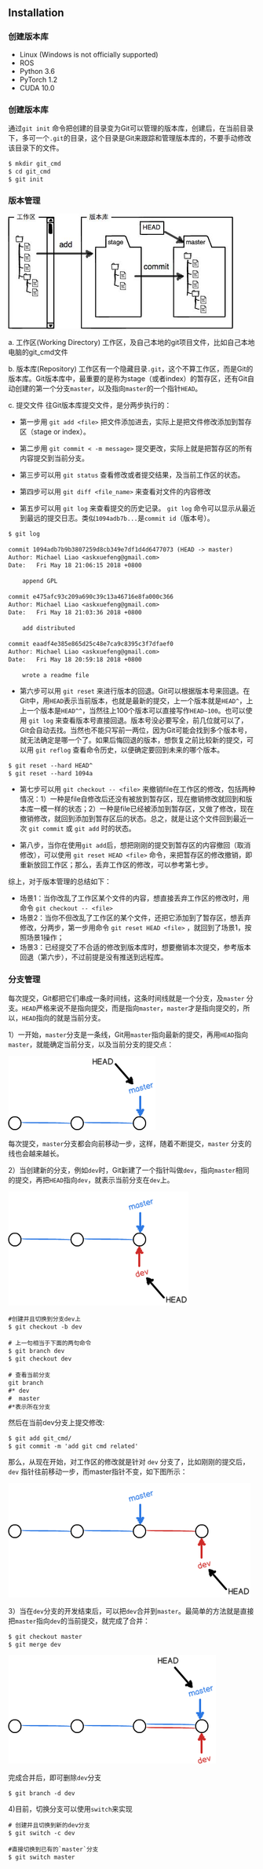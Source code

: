 ## Installation

### 创建版本库

- Linux (Windows is not officially supported)
- ROS
- Python 3.6
- PyTorch 1.2
- CUDA 10.0


### 创建版本库

通过`git init` 命令把创建的目录变为Git可以管理的版本库，创建后，在当前目录下，多可一个`.git`的目录，这个目录是Git来跟踪和管理版本库的，不要手动修改该目录下的文件。

```shell
$ mkdir git_cmd
$ cd git_cmd
$ git init 
```

### 版本管理

![](工作区与版本库.jpeg)

a. 工作区(Working Directory)
工作区，及自己本地的git项目文件，比如自己本地电脑的git_cmd文件

b. 版本库(Repository)
工作区有一个隐藏目录`.git`，这个不算工作区，而是Git的版本库。Git版本库中，最重要的是称为stage（或者index）的暂存区，还有Git自动创建的第一个分支`master`，以及指向`master`的一个指针`HEAD`。

c. 提交文件
往Git版本库提交文件，是分两步执行的：

- 第一步用 `git add <file>` 把文件添加进去，实际上是把文件修改添加到暂存区（stage or index）。

- 第二步用 `git commit < -m message>` 提交更改，实际上就是把暂存区的所有内容提交到当前分支。

- 第三步可以用 `git status` 查看修改或者提交结果，及当前工作区的状态。

- 第四步可以用 `git diff <file_name>` 来查看对文件的内容修改

- 第五步可以用 `git log` 来查看提交的历史记录。 `git log` 命令可以显示从最近到最远的提交日志。类似`1094adb7b...`是`commit id`（版本号）。

```shell
$ git log

commit 1094adb7b9b3807259d8cb349e7df1d4d6477073 (HEAD -> master)
Author: Michael Liao <askxuefeng@gmail.com>
Date:   Fri May 18 21:06:15 2018 +0800

    append GPL

commit e475afc93c209a690c39c13a46716e8fa000c366
Author: Michael Liao <askxuefeng@gmail.com>
Date:   Fri May 18 21:03:36 2018 +0800

    add distributed

commit eaadf4e385e865d25c48e7ca9c8395c3f7dfaef0
Author: Michael Liao <askxuefeng@gmail.com>
Date:   Fri May 18 20:59:18 2018 +0800

    wrote a readme file
```
- 第六步可以用 `git reset` 来进行版本的回退。Git可以根据版本号来回退。在Git中，用`HEAD`表示当前版本，也就是最新的提交，上一个版本就是`HEAD^`，上上一个版本是`HEAD^^`，当然往上100个版本可以直接写作`HEAD~100`。也可以使用 `git log` 来查看版本号直接回退。版本号没必要写全，前几位就可以了，Git会自动去找。当然也不能只写前一两位，因为Git可能会找到多个版本号，就无法确定是哪一个了。如果后悔回退的版本，想恢复之前比较新的提交，可以用 `git reflog` 查看命令历史，以便确定要回到未来的哪个版本。


```shell
$ git reset --hard HEAD^
$ git reset --hard 1094a
```  
 
 - 第七步可以用 `git checkout -- <file>` 来撤销file在工作区的修改，包括两种情况：1）一种是file自修改后还没有被放到暂存区，现在撤销修改就回到和版本库一模一样的状态；2）一种是file已经被添加到暂存区，又做了修改，现在撤销修改，就回到添加到暂存区后的状态。总之，就是让这个文件回到最近一次 `git commit` 或 `git add` 时的状态。
 
 - 第八步，当你在使用`git add`后，想把刚刚的提交到暂存区的内容撤回（取消修改），可以使用 `git reset HEAD <file>` 命令，来把暂存区的修改撤销，即重新放回工作区；那么，丢弃工作区的修改，可以参考第七步。
 
 综上，对于版本管理的总结如下：
 - 场景1：当你改乱了工作区某个文件的内容，想直接丢弃工作区的修改时，用命令 `git checkout -- <file>`
 - 场景2：当你不但改乱了工作区的某个文件，还把它添加到了暂存区，想丢弃修改，分两步，第一步用命令 `git reset HEAD <file>` ，就回到了场景1，按照场景1操作；
 - 场景3：已经提交了不合适的修改到版本库时，想要撤销本次提交，参考版本回退（第六步），不过前提是没有推送到远程库。
 

### 分支管理
 
每次提交，Git都把它们串成一条时间线，这条时间线就是一个分支，及`master` 分支。`HEAD`严格来说不是指向提交，而是指向`master`，`master`才是指向提交的，所以，`HEAD`指向的就是当前分支。

1）一开始，`master`分支是一条线，Git用`master`指向最新的提交，再用`HEAD`指向`master`，就能确定当前分支，以及当前分支的提交点：

![](0.png)

每次提交，`master`分支都会向前移动一步，这样，随着不断提交，`master` 分支的线也会越来越长。

2）当创建新的分支，例如`dev`时，Git新建了一个指针叫做`dev`，指向`master`相同的提交，再把`HEAD`指向`dev`，就表示当前分支在`dev`上。

![](1.png)

```shell
#创建并且切换到分支dev上
$ git checkout -b dev  

# 上一句相当于下面的两句命令
$ git branch dev
$ git checkout dev

# 查看当前分支
git branch
#* dev
#  master
#*表示所在分支
``` 
然后在当前dev分支上提交修改:

```shell
$ git add git_cmd/
$ git commit -m 'add git cmd related' 

```
那么，从现在开始，对工作区的修改就是针对 `dev` 分支了，比如刚刚的提交后，`dev` 指针往前移动一步，而master指针不变，如下图所示：

![](2.png)

3）当在`dev`分支的开发结束后，可以把`dev`合并到`master`。最简单的方法就是直接把`master`指向`dev`的当前提交，就完成了合并：

```shell
$ git checkout master
$ git merge dev

```

![](3.png)

完成合并后，即可删除`dev`分支

```shell
$ git branch -d dev
```

4)目前，切换分支可以使用`switch`来实现

```shell
# 创建并且切换到新的dev分支
$ git switch -c dev

#直接切换到已有的`master`分支
$ git switch master
```

 
